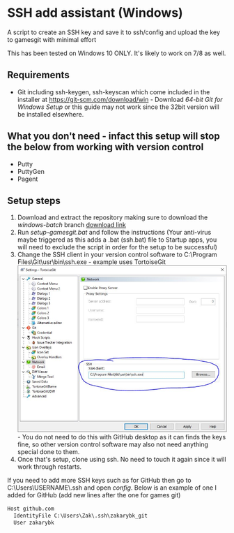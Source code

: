 # SSH add assistant (Windows)
A script to create an SSH key and save it to ssh/config and upload the key to gamesgit with minimal effort

This has been tested on Windows 10 ONLY.
It's likely to work on 7/8 as well.

## Requirements
* Git including ssh-keygen, ssh-keyscan which come included in the installer at https://git-scm.com/download/win - Download *64-bit Git for Windows Setup* or this guide may not work since the 32bit version will be installed elsewhere.

## What you don't need - infact this setup will stop the below from working with version control
* Putty
* PuttyGen
* Pagent

## Setup steps
1. Download and extract the repository making sure to download the *windows-batch* branch [download link](https://github.com/zakarybk/gamesgit-ssh-assistant/archive/windows-batch.zip)
2. Run *setup-gamesgit.bat* and follow the instructions (Your anti-virus maybe triggered as this adds a .bat (ssh.bat) file to Startup apps, you will need to exclude the script in order for the setup to be successful)
3. Change the SSH client in your version control software to C:\Program Files\Git\usr\bin\ssh.exe - example uses TortoiseGit
![tortoise](docs/img/doc-change-ssh.jpg) - You do not need to do this with GitHub desktop as it can finds the keys fine, so other version control software may also not need anything special done to them.
4. Once that's setup, clone using ssh. No need to touch it again since it will work through restarts.

If you need to add more SSH keys such as for GitHub then go to C:\Users\USERNAME\\.ssh and open *config*.
Below is an example of one I added for GitHub (add new lines after the one for games git)
```
Host github.com
  IdentityFile C:\Users\Zak\.ssh\zakarybk_git
  User zakarybk
```
